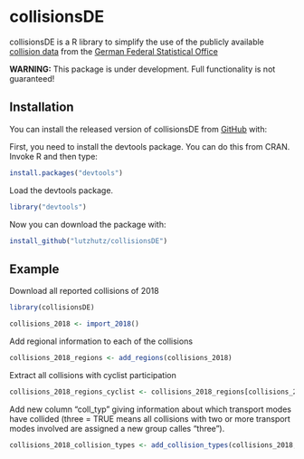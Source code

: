 
<!-- README.md is generated from README.Rmd. Please edit that file -->

# collisionsDE

<!-- badges: start -->

<!-- badges: end -->

collisionsDE is a R library to simplify the use of the publicly
available [collision
data](https://unfallatlas.statistikportal.de/_opendata2019.html) from
the [German Federal Statistical
Office](https://www.destatis.de/DE/Home/_inhalt.html)

**WARNING:** This package is under development. Full functionality is
not guaranteed\!

## Installation

You can install the released version of collisionsDE from
[GitHub](https://github.com) with:

First, you need to install the devtools package. You can do this from
CRAN. Invoke R and then type:

``` r
install.packages("devtools")
```

Load the devtools package.

``` r
library("devtools")
```

Now you can download the package with:

``` r
install_github("lutzhutz/collisionsDE")
```

## Example

Download all reported collisions of 2018

``` r
library(collisionsDE)

collisions_2018 <- import_2018()
```

Add regional information to each of the collisions

``` r
collisions_2018_regions <- add_regions(collisions_2018)
```

Extract all collisions with cyclist participation

``` r
collisions_2018_regions_cyclist <- collisions_2018_regions[collisions_2018_regions$IstRad == 1,]
```

Add new column “coll\_typ” giving information about which transport
modes have collided (three = TRUE means all collisions with two or more
transport modes involved are assigned a new group calles “three”).

``` r
collisions_2018_collision_types <- add_collision_types(collisions_2018, three = TRUE)
```
